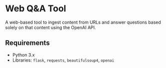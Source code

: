 # Web Q&A Tool

A web-based tool to ingest content from URLs and answer questions based solely on that content using the OpenAI API.

## Requirements
- Python 3.x
- Libraries: `flask`, `requests`, `beautifulsoup4`, `openai`
